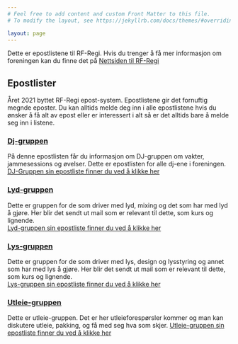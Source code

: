 ```yaml
---
# Feel free to add content and custom Front Matter to this file.
# To modify the layout, see https://jekyllrb.com/docs/themes/#overriding-theme-defaults

layout: page
---
```

Dette er epostlistene til RF-Regi. Hvis du trenger å få mer informasjon om foreningen kan du finne det på
[Nettsiden til RF-Regi](https://rfregi.no)

## Epostlister

Året 2021 byttet RF-Regi epost-system. Epostlistene gir det fornuftig megnde eposter. Du kan alltids melde deg inn i alle epostlistene hvis du ønsker å få alt av epost eller er interessert i alt så er det alltids bare å melde seg inn i listene.

### [Dj-gruppen](https://groups.google.com/u/1/a/rfregi.no/g/dj-gruppen)

På denne epostlisten får du informasjon om DJ-gruppen om vakter, jammesessions og øvelser. Dette er epostlisten for alle dj-ene i foreningen.  
[DJ-Gruppen sin epostliste finner du ved å klikke her](https://groups.google.com/u/1/a/rfregi.no/g/dj-gruppen)

### [Lyd-gruppen](https://groups.google.com/u/1/a/rfregi.no/g/lyd)
Dette er gruppen for de som driver med lyd, mixing og det som har med lyd å gjøre.
Her blir det sendt ut mail som er relevant til dette, som kurs og lignende.  
[Lyd-gruppen sin epostliste finner du ved å klikke her](https://groups.google.com/u/1/a/rfregi.no/g/lyd)

### [Lys-gruppen](https://groups.google.com/u/1/a/rfregi.no/g/lys)
Dette er gruppen for de som driver med lys, design og lysstyring og annet som har med lys å gjøre.
Her blir det sendt ut mail som er relevant til dette, som kurs og lignende. \
[Lys-gruppen sin epostliste finner du ved å klikke her](https://groups.google.com/u/1/a/rfregi.no/g/lys)


### [Utleie-gruppen](https://groups.google.com/u/1/a/rfregi.no/g/utleie)
Dette er utleie-gruppen. Det er her utleieforespørsler kommer og man kan diskutere utleie, pakking, og få med seg hva som skjer.
[Utleie-gruppen sin epostliste finner du ved å klikke her](https://groups.google.com/u/1/a/rfregi.no/g/utleie)
